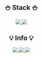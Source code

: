 <div align = center>
<h2>⛄ Stack ⛄</h2>
  <a href="https://dart.dev/" target="_blank"><img src="https://img.shields.io/badge/Dart-0175C2?style=flat&logo=Dart&logoColor=white"/>
  </a>
  <a href="https://flutter-ko.dev/" target="_blank"><img src="https://img.shields.io/badge/Flutter-075B9A?style=flat&logo=Flutter&logoColor=white"/>
  </a>
<br>
  <h2>💡 Info 💡</h2>
  <a href="https://www.notion.so/be8965ac6c5a4b7d8ff155a047a76987?pvs=4" target="_blank"><img src="https://img.shields.io/badge/Notion-494649?      style=flat&logo=Notion&logoColor=white"/>
  </a>
  <a href="https://www.instagram.com/i7_.w0/">
    <img src="https://img.shields.io/badge/-@i7_.w0-E4405F?logo=Instagram&logoColor=white"/>
  </a>
  <a href="mailto:yy7826w@gmail.com">
    <img src="https://img.shields.io/badge/-yy7826w@gmail.com-D14836?logo=Gmail&logoColor=white"/>
  </a>
</div>
